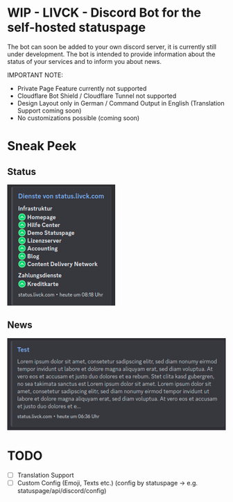 # WIP - LIVCK - Discord Bot for the self-hosted statuspage

The bot can soon be added to your own discord server, it is currently still under development. The bot is intended to provide information about the status of your services and to inform you about news.

IMPORTANT NOTE:
- Private Page Feature currently not supported
- Cloudflare Bot Shield / Cloudflare Tunnel not supported
- Design Layout only in German / Command Output in English (Translation Support coming soon)
- No customizations possible (coming soon)

# Sneak Peek

## Status
![News Image](resources/monitors.png)
## News
![News Image](resources/news.png)

# TODO
- [ ] Translation Support
- [ ] Custom Config (Emoji, Texts etc.) (config by statuspage -> e.g. statuspage/api/discord/config)
